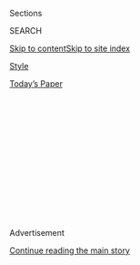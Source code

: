 <div id="app">

<div>

<div>

<div>

<div class="NYTAppHideMasthead css-1q2w90k e1suatyy0">

<div class="section css-ui9rw0 e1suatyy2">

<div class="css-eph4ug er09x8g0">

<div class="css-6n7j50">

</div>

<span class="css-1dv1kvn">Sections</span>

<div class="css-10488qs">

<span class="css-1dv1kvn">SEARCH</span>

</div>

[Skip to content](#site-content)[Skip to site index](#site-index)

</div>

<div id="masthead-section-label" class="css-1wr3we4 eaxe0e00">

[Style](https://www.nytimes.com/section/style)

</div>

<div class="css-10698na e1huz5gh0">

</div>

</div>

<div id="masthead-bar-one" class="section hasLinks css-15hmgas e1csuq9d3">

<div class="css-uqyvli e1csuq9d0">

</div>

<div class="css-1uqjmks e1csuq9d1">

</div>

<div class="css-9e9ivx">

[](https://myaccount.nytimes.com/auth/login?response_type=cookie&client_id=vi)

</div>

<div class="css-1bvtpon e1csuq9d2">

[Today’s Paper](https://www.nytimes.com/section/todayspaper)

</div>

</div>

</div>

</div>

<div data-aria-hidden="false">

<div id="site-content" role="main">

<div>

<div class="css-1aor85t" style="opacity:0.000000001;z-index:-1;visibility:hidden">

<div class="css-1hqnpie">

<div class="css-epjblv">

<span class="css-17xtcya">[Style](/section/style)</span><span class="css-x15j1o">|</span><span class="css-fwqvlz">Beyond
Androgyny: Nonbinary Teenage Fashion</span>

</div>

<div class="css-k008qs">

<div class="css-1iwv8en">

<span class="css-18z7m18"></span>

<div>

</div>

</div>

<span class="css-1n6z4y">https://nyti.ms/2H4pd92</span>

<div class="css-1705lsu">

<div class="css-4xjgmj">

<div class="css-4skfbu" role="toolbar" data-aria-label="Social Media Share buttons, Save button, and Comments Panel with current comment count" data-testid="share-tools">

  - 
  - 
  - 
  - 
    
    <div class="css-6n7j50">
    
    </div>

  - 

</div>

</div>

</div>

</div>

</div>

</div>

<div id="NYT_TOP_BANNER_REGION" class="css-13pd83m">

</div>

<div id="top-wrapper" class="css-1sy8kpn">

<div id="top-slug" class="css-l9onyx">

Advertisement

</div>

[Continue reading the main story](#after-top)

<div class="ad top-wrapper" style="text-align:center;height:100%;display:block;min-height:250px">

<div id="top" class="place-ad" data-position="top" data-size-key="top">

</div>

</div>

<div id="after-top">

</div>

</div>

<div>

<div id="sponsor-wrapper" class="css-1hyfx7x">

<div id="sponsor-slug" class="css-19vbshk">

Supported by

</div>

[Continue reading the main story](#after-sponsor)

<div id="sponsor" class="ad sponsor-wrapper" style="text-align:center;height:100%;display:block">

</div>

<div id="after-sponsor">

</div>

</div>

<div class="css-186x18t">

cultural studies

</div>

<div class="css-1vkm6nb ehdk2mb0">

# Beyond Androgyny: Nonbinary Teenage Fashion

</div>

Clothes make the person. Maybe now parents understand.

<div class="css-18e8msd">

<div class="css-vp77d3 epjyd6m0">

<div class="css-1baulvz">

By <span class="css-1baulvz last-byline" itemprop="name">Hayley
Krischer</span>

</div>

</div>

  - Aug. 14, 2019

  - 
    
    <div class="css-4xjgmj">
    
    <div class="css-d8bdto" role="toolbar" data-aria-label="Social Media Share buttons, Save button, and Comments Panel with current comment count" data-testid="share-tools">
    
      - 
      - 
      - 
      - 
        
        <div class="css-6n7j50">
        
        </div>
    
      - 
    
    </div>
    
    </div>

</div>

</div>

<div class="section meteredContent css-1r7ky0e" name="articleBody" itemprop="articleBody">

<div class="css-79elbk" data-testid="photoviewer-wrapper">

<div class="css-z3e15g" data-testid="photoviewer-wrapper-hidden">

</div>

<div class="css-1a48zt4 ehw59r15" data-testid="photoviewer-children">

![<span class="css-16f3y1r e13ogyst0" data-aria-hidden="true">Zai
Nixon-Reid, 19, in
Manhattan.</span><span class="css-cnj6d5 e1z0qqy90" itemprop="copyrightHolder"><span class="css-1ly73wi e1tej78p0">Credit...</span><span>Annie
Tritt for The New York
Times</span></span>](https://static01.nyt.com/images/2019/08/15/fashion/15NONBINARYTEENS-zai/merlin_159180222_5f79fc8f-0989-4485-ad19-2f4a1b9f839b-articleLarge.jpg?quality=75&auto=webp&disable=upscale)

</div>

</div>

<div class="css-1fanzo5 StoryBodyCompanionColumn">

<div class="css-53u6y8">

Anna Kinlock, 17, was at the Brooklyn Museum the other day wearing
mid-calf black leather platform boots with small silver spikes, buckle
straps and five-inch heels. Fishnet stockings, a mini gray lace dress
and a long black wool cardigan completed the look. Anna identifies as
queer and non-binary and uses neutral pronouns.

Winged black eyeliner was precisely drawn past the corner of their
eyelid; layers of silver and gold chains draped around their neck. Anna
is passionate about androgynous fashion.

They speak about “androgynous ancestors” like the godmother of goth,
Siouxsie Sioux; Lydia Lunch; and Peter Murphy, the lead singer of
Bauhaus whose look gained cult status in the 1980s.

Fishnet stockings and black platform boots used to mean you were a goth
chick. But fashion definitions have changed. So have gendered
descriptions. (Just try using “chick” without irony to refer to “woman”
in the public square.)

</div>

</div>

<div class="css-1fanzo5 StoryBodyCompanionColumn">

<div class="css-53u6y8">

Mx. Kinlock, an intern at the Brooklyn Museum’s gender and sexuality
teen program, InterseXtions, was at the museum not long ago to prepare
for the programs’ sixth annual LGBTQ+ Teen Night. Last year, they put
together a talk on androgyny and queer fashion, inviting Chella Man, an
activist, actor and artist, as well as handing out a ‘zine filled with
pictures of the singers David Bowie and FKA twigs and the self-described
“[gender-fluid](https://www.gq.com/story/ezra-miller-gq-style-cover-story)”
actor Ezra Miller.

They spoke excitedly about the Bowie exhibit at the museum last year.
About the goth and punk movements of the 1980s, and how androgynous
fashion has come from a history of people locating themselves outside
the mainstream.

Despite stares and catcalls on the street, Anna is excited to use
clothes as a method of empowerment. “Androgynous fashion isn’t only
about looking boxy, and flow and looking ambiguous,” they said. “The
androgynous fashion movement is about expressing yourself without the
confines of gender.”

## What’s New?

In the beginning of this decade, gender confines felt fixed. Nonbinary
was hardly part of the lexicon. Androgyny was reserved for subcultures
and didn’t have a place in the teen and tween marketing machine.

The early aughts were focused on hyper-femininity. [Very young
models](https://slate.com/human-interest/2012/05/pre-teen-runway-models-tracking-the-trend.html)
walked the runway. A Vogue Paris [2011 photo
shoot](https://jezebel.com/fashion-industry-salivates-over-creepy-photos-of-10-yea-5827092)
featured a 10-year-old [Thylane
Blondeau](http://www.jezebel.com/5827092/fashion-industry-salivates-over-creepy-photos-of-10+year+old-french-girl)
in heavy makeup, staring at the camera with a come-hither look.

</div>

</div>

<div class="css-1fanzo5 StoryBodyCompanionColumn">

<div class="css-53u6y8">

Peggy Orenstein’s book “Cinderella Ate my Daughter,” about raising a
girl in a culture of Disney and sparkly, was on the New York Times
best-seller list. Kylie Jenner was on her way to creating a newer,
hyper-femme version of herself with a little army of Kylies to follow.

[Articles](https://www.nytimes.com/2010/06/13/magazine/13fob-wwln-t.html)
and [psychological
reports](https://wp.nyu.edu/steinhardt-appliedpsychology/wp-content/uploads/sites/72/2015/10/Guidance-Expo-Sexualization-Final.pdf)
called for the media to stop oversexualizing and hyperfeminizing young
girls. It was time for girls to go back to being tomboys, many adults
felt. But was
“[tomboy](https://www.nytimes.com/2017/04/18/opinion/my-daughter-is-not-transgender-shes-a-tomboy.html)”
even the right word anymore?

The word “nonbinary” [became something people asked the internet
about](https://trends.google.com/trends/explore?date=all&geo=US&q=nonbinary)
around 2014, making a steady upward climb to present day. Gender
identity has become an international conversation, especially among
teenagers. In 2017, a [University of California, Los Angeles study
found](https://williamsinstitute.law.ucla.edu/wp-content/uploads/CHIS-Transgender-Teens-FINAL.pdf)
that 27 percent (796,000) of California youth between the ages of 12-17
believed they were seen by others as gender nonconforming.

More teenagers overall are identifying with nontraditional gender
labels, according to a March 2018 study published in the journal
[Pediatrics](https://pediatrics.aappublications.org/content/141/3/e20171683).
Some progressive synagogues and Jewish communities are holding
[nonbinary
mitzvahs](https://www.nytimes.com/2019/03/27/style/gender-fluid-bar-bat-mitzvah.html).
Nonbinary teenagers are [choosing non-gendered for driver’s
licenses](https://www.nytimes.com/2019/05/29/us/nonbinary-drivers-licenses.html).

“When we’re looking at trends that we might see in the community of
youth who are identifying as nonbinary, what we really are seeing is a
community of people who are just accepting the diversity of gender
expression,” said Jeremy Wernick, a clinical assistant professor in the
department of child and adolescent psychiatry at N.Y.U. Langone. Mr.
Wernick’s work focuses on gender-expansive children and adolescents.

“Yes, nonbinary kiddos are sort of leading the way in pushing the
boundaries of those binary stereotypes,” Mr. Wernick said. “But what
they’re really doing is modeling for other young people and adults the
reality that gender expression can inevitably have an impact on the rest
of the world if things are accepted and celebrated.”

</div>

</div>

<div class="css-1fanzo5 StoryBodyCompanionColumn">

<div class="css-53u6y8">

## Gender Is Over

Just because a teenager is painting their nails a certain way or
trimming a beard a certain way, he added, doesn’t mean they’re going to
develop any specific type of gender identity.

But still, clothes, makeup and hair are manifesting this change. Because
if people don’t have to exist in a binary, then why should fashion?

One photograph that sums up the nonbinary youth movement can be found on
the [Instagram account](https://www.instagram.com/p/Bqk3o6SHq7h/) of
Lachlan Watson, an 18-year-old actor who stars in “Chilling Adventures
of Sabrina” and who, in the photo wears a John Lennon- and Yoko
Ono-inspired T-shirt that reads: “Gender is over. If you want it.”

</div>

</div>

<div class="css-cfo9c3">

</div>

<div class="css-1fanzo5 StoryBodyCompanionColumn">

<div class="css-53u6y8">

Billie Eilish, the 17-year-old whose music has been streamed more than a
billion times, is a current focus of the teenage gaze. Ms. Eilish is the
anti-Britney Spears, the anti-Katy Perry. (Though, in a 2017
[Vogue](https://www.vogue.com/article/katy-perry-interview-religion-childhood-may-vogue-cover)
article, even Ms. Perry announced wanting to transcend “cutesy” and that
she was going for more “androgynous, architectural” looks.) Ms. Eilish
calls gender roles
“[ancient](https://www.thefader.com/2019/03/05/billie-eilish-cover-story).”

She is known for wearing baggy, oversize clothing and on the red carpet
wears [gigantic
jackets](https://www.usatoday.com/story/life/entertainthis/2019/05/14/billie-eilish-says-she-wears-baggy-clothes-so-people-cant-body-shame/3664386002/)
and big furry pants. Onstage, Ms. Eilish is often seen wearing hoodies,
large athletic-looking shorts and tube socks.

</div>

</div>

<div class="css-1fanzo5 StoryBodyCompanionColumn">

<div class="css-53u6y8">

In a recent [Calvin Klein ad
campaign](https://www.youtube.com/watch?v=JeMmUglv6wA), she wore her
go-to oversize look. “I never want the world to know everything about
me,” she says softly in the
[video](https://twitter.com/CalvinKlein/status/1126937436477632512),
gazing into the mirror, her green hair matching the color of her eyes,
in stark contrast to a teenage Brooke Shields’s ads for the same brand
in the 1980s. “That’s why I wear big baggy clothes.”

</div>

</div>

<div class="css-79elbk" data-testid="photoviewer-wrapper">

<div class="css-z3e15g" data-testid="photoviewer-wrapper-hidden">

</div>

<div class="css-1a48zt4 ehw59r15" data-testid="photoviewer-children">

<div class="css-1xdhyk6 erfvjey0">

<span class="css-1ly73wi e1tej78p0">Image</span>

<div class="css-zjzyr8">

<div data-testid="lazyimage-container" style="height:275.82222222222225px">

</div>

</div>

</div>

<span class="css-16f3y1r e13ogyst0" data-aria-hidden="true">Boxy is
beautiful: Billie
Eilish.</span><span class="css-cnj6d5 e1z0qqy90" itemprop="copyrightHolder"><span class="css-1ly73wi e1tej78p0">Credit...</span><span>Scott
Dudelson/Getty Images</span></span>

</div>

</div>

<div class="css-1fanzo5 StoryBodyCompanionColumn">

<div class="css-53u6y8">

Ms. Eilish’s stylist, Samantha Burkhart, who also dresses Sia in unisex
silhouettes and who dressed
[Kesha](https://people.com/style/kesha-grammys-2018-suit/) in the suit
that she wore to the Grammys in 2018, simply doesn’t feel comfortable
putting the teenager in a dress or even in women’s clothing. “I think it
didn’t feel like who she was,” Ms. Burkhart said. “The gender
stereotypes of clothing just didn’t seem to encapsulate her.”

Fashion designers, who have resisted sending men’s wear to some of Ms.
Burkhart’s other female clients, have had no problem sending selections
from their men’s wear collection to Ms. Eilish. “They see she’s the
future of things that are going on, and there’s something really nice
about it,” Ms. Burkhart said.

## Fashion for All

For nonbinary teenagers, Ms. Eilish is a revelation. Zai Nixon-Reid, 19,
a student at the New School, who is female-aligned nonbinary and goes by
the pronouns they/them, says people often compared their style to Ms.
Eilish’s androgynous look.

“It’s definitely why I like her, because everything she wears is really
oversized and that’s kind of how I wish my closet was,” they said. To
scroll through Mx. Nixon-Reid’s
[Instagram](https://www.instagram.com/pixieshawty/) is to see a style
that consists of oversize buttoned shirts and chains, but also suits and
scarves and fedora hats.

</div>

</div>

<div class="css-1fanzo5 StoryBodyCompanionColumn">

<div class="css-53u6y8">

Expressing themselves through fashion is something new for Mx.
Nixon-Reid. It wasn’t always easy. Their mother is hyper-feminine, so
most of their childhood clothes had been traditionally female.

“These days, sort of at the end of 2018, I’ve been able to explore
gender through fashion and it’s helped me understand my own gender
through clothes,” they said.

The moment now is that mall fixtures like H & M carry unisex lines, but
gender nonconforming youth are still at high risk for [bullying and
suicide](https://www.hrc.org/blog/new-cdc-report-highlights-need-to-support-trans-and-gender-non-conforming-y),
in both in cosmopolitan areas and, especially, outside of them. In other
words, a goth androgynous person may appear, as the kids say, dope, in
Brooklyn, but could easily be a target somewhere else.

Deborah Tolman, a psychology professor at the City University of New
York whose work focuses on teenage sexuality, thinks this wider-spread
fashion movement is, for many teenagers, about playing with masculinity
and femininity “while maintaining it at the same time.” True androgyny,
she said, would suggest that the binary goes away. That there is no
binary.

Dr. Tolman called what is happening now “queering” fashion, because when
you “queer” something — fashion, whatever — you’re getting out of those
boxes. “And the point of queering things is not to be in those boxes,”
she said. “Because if you keep your head in the boxes, you can’t
actually think about this.”

Many Gen X parents, raised on “Free to Be You and Me,” were determined
to break gender stereotypes. They dressed their baby daughters in black.
They rejected pink. They read books like “My Princess Boy” and “Jacob’s
New Dress.”

</div>

</div>

<div class="css-1fanzo5 StoryBodyCompanionColumn">

<div class="css-53u6y8">

And yet now they are forced to reckon with having become the
finger-wagging, clueless adults in DJ Jazzy Jeff and the Fresh Prince’s
“[Parents Just Don’t
Understand.](https://www.youtube.com/watch?v=jW3PFC86UNI)”

“Now these kids are teenagers and young adults,” said Jo B. Paoletti, an
emeritus professor of American studies at the University of Maryland in
College Park, who has written extensively on the topic of gender and
children’s clothing. She first started seeing pushback against the
pink-blue binary (itself [historically
arbitrary](https://www.smithsonianmag.com/arts-culture/when-did-girls-start-wearing-pink-1370097/)),
in the early aughts, around the time she was researching her book “Pink
and Blue: Telling the Boys from the Girls in America.” “It’s been part
of a conversation that’s been going on their whole lives,” she said.

That’s at least how it feels for Isobel Middleton, 14, who wore a forest
green baggy camp sweatshirt, a pair of loose jeans, short hair and
glasses the other day her house in Glen Ridge, N. J. She has always had
an aversion to Daisy Dukes and cold shoulders. “I just couldn’t wear
those,” she said.

Last summer she asked her mother, Rebecca, to get her “man pants” for a
summer concert and so she did what any mother would do to please her
teenage daughter. She shopped for a pair of pants for her daughter in
the men’s section. They were a perfect fit.

</div>

</div>

</div>

<div>

</div>

<div>

</div>

<div>

</div>

<div>

<div id="bottom-wrapper" class="css-1ede5it">

<div id="bottom-slug" class="css-l9onyx">

Advertisement

</div>

[Continue reading the main story](#after-bottom)

<div id="bottom" class="ad bottom-wrapper" style="text-align:center;height:100%;display:block;min-height:90px">

</div>

<div id="after-bottom">

</div>

</div>

</div>

</div>

</div>

## Site Index

<div>

</div>

## Site Information Navigation

  - [© <span>2020</span> <span>The New York Times
    Company</span>](https://help.nytimes.com/hc/en-us/articles/115014792127-Copyright-notice)

<!-- end list -->

  - [NYTCo](https://www.nytco.com/)
  - [Contact
    Us](https://help.nytimes.com/hc/en-us/articles/115015385887-Contact-Us)
  - [Work with us](https://www.nytco.com/careers/)
  - [Advertise](https://nytmediakit.com/)
  - [T Brand Studio](http://www.tbrandstudio.com/)
  - [Your Ad
    Choices](https://www.nytimes.com/privacy/cookie-policy#how-do-i-manage-trackers)
  - [Privacy](https://www.nytimes.com/privacy)
  - [Terms of
    Service](https://help.nytimes.com/hc/en-us/articles/115014893428-Terms-of-service)
  - [Terms of
    Sale](https://help.nytimes.com/hc/en-us/articles/115014893968-Terms-of-sale)
  - [Site Map](https://spiderbites.nytimes.com)
  - [Help](https://help.nytimes.com/hc/en-us)
  - [Subscriptions](https://www.nytimes.com/subscription?campaignId=37WXW)

</div>

</div>

</div>

</div>
